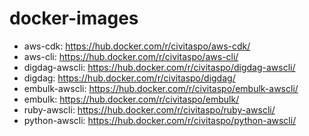# docker-images

- aws-cdk: https://hub.docker.com/r/civitaspo/aws-cdk/
- aws-cli: https://hub.docker.com/r/civitaspo/aws-cli/
- digdag-awscli: https://hub.docker.com/r/civitaspo/digdag-awscli/
- digdag: https://hub.docker.com/r/civitaspo/digdag/
- embulk-awscli: https://hub.docker.com/r/civitaspo/embulk-awscli/
- embulk: https://hub.docker.com/r/civitaspo/embulk/
- ruby-awscli: https://hub.docker.com/r/civitaspo/ruby-awscli/
- python-awscli: https://hub.docker.com/r/civitaspo/python-awscli/
